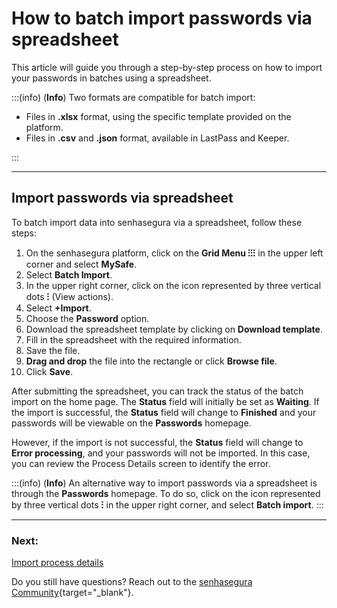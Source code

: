 # How to batch import passwords via spreadsheet

This article will guide you through a step-by-step process on how to import your passwords in batches using a spreadsheet.

:::(info) (**Info**)
Two formats are compatible for batch import:

- Files in **.xlsx** format, using the specific template provided on the platform.
- Files in **.csv** and **.json** format, available in LastPass and Keeper.

:::

---

## Import passwords via spreadsheet

To batch import data into senhasegura via a spreadsheet, follow these steps:

1. On the senhasegura platform, click on the **Grid Menu ⁝⁝⁝** in the upper left corner and select **MySafe**.
2. Select **Batch Import**.
3. In the upper right corner, click on the icon represented by three vertical dots **⁝** (View actions).
4. Select **+Import**.
5. Choose the **Password** option.
6. Download the spreadsheet template by clicking on **Download template**.
7. Fill in the spreadsheet with the required information.
8. Save the file.
9. **Drag and drop** the file into the rectangle or click **Browse file**.
10. Click **Save**.

After submitting the spreadsheet, you can track the status of the batch import on the home page. The **Status** field will initially be set as **Waiting**. If the import is successful, the **Status** field will change to **Finished** and your passwords will be viewable on the **Passwords** homepage. 

However, if the import is not successful, the **Status** field will change to **Error processing**, and your passwords will not be imported. In this case, you can review the Process Details screen to identify the error.

:::(info) (**Info**)
An alternative way to import passwords via a spreadsheet is through the **Passwords** homepage. To do so, click on the icon represented by three vertical dots **⁝** in the upper right corner, and select **Batch import**.
:::
***
### Next:
[Import process details](/v3-33/docs/mysafe-import-process-details)

Do you still have questions? Reach out to the [senhasegura Community](https://community.senhasegura.io/){target="_blank"}.